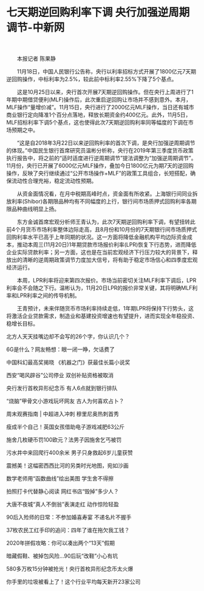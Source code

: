 # 七天期逆回购利率下调 央行加强逆周期调节-中新网

　　

　　本报记者 陈果静

　　11月18日，中国人民银行公告称，央行以利率招标方式开展了1800亿元7天期逆回购操作，中标利率为2.5%，较此前中标利率2.55%下降了5个基点。

　　这是10月25日以来，央行首次开展7天期逆回购操作。但在央行上周进行了1年期中期借贷便利(MLF)操作后，此次重启逆回购让市场并不感到意外。本月，MLF操作“量增价减”。11月15日，央行进行了2000亿元MLF操作，当日还有城市商业银行定向降准1个百分点落地，释放长期资金约400亿元。此外，11月5日，MLF招标利率下调5个基点，这也使得此次7天期逆回购利率同等幅度的下调在市场预期之中。

　　“这是自2018年3月22日以来逆回购利率的首次下调，是央行加强逆周期调节的体现。”中国民生银行首席研究员温彬分析称，央行在2019年第三季度货币政策执行报告中，将之前的“适时适度进行逆周期调节”提法调整为“加强逆周期调节”。11月份，央行已开展了6000亿元MLF操作，叠加今日1800亿元为期7天的逆回购操作，反映了央行继续通过“公开市场操作+MLF”的政策工具组合，长短搭配，确保流动性合理充裕，稳定流动性预期。

　　从资金面情况看，在月中税期高峰时点，资金面有所收紧。上海银行间同业拆放利率(Shibor)各期限品种均有不同幅度的上行，银行间市场质押式回购利率各期限品种曲线明显上扬。

　　东方金诚首席宏观分析师王青认为，此次7天期逆回购利率下调，有望扭转此前4个月货币市场利率整体边际走高，且8月份和10月份的7天期银行间市场质押式回购利率水平已高于上年同期的状况。这一方面将降低金融机构平均边际资金成本，推动本周三(11月20日)1年期贷款市场报价利率(LPR)恢复下行态势，进而降低企业实际贷款利率；另一方面，这也是在当前宏观经济下行压力较大的背景下，释放出的清晰的逆周期政策调节力度加大信号，将有助于稳定市场信心和四季度宏观经济运行。

　　本周，LPR利率将迎来第四次报价。市场当前密切关注MLF利率下调后，LPR利率会不会随之下行。温彬认为，11月20日LPR的报价非常关键，其将明确MLF利率和LPR利率之间的传导机制。

　　王青预计，未来伴随货币市场利率持续走低，1年期LPR将保持下行势头，这将激活企业贷款需求，制造业和基建投资增速也有望提升，进而实现全年稳投资、稳增长目标。

北方人天天挂嘴边却不会写的26个字，你认识几个？

6G是什么？网友畅想：眼一闭一睁，欠话费了

中国科幻最高奖揭晓 《机器之门》获最佳长篇小说奖

西安“喝风辟谷”公司停业 双创补贴资格被取消

央行发行首枚异形纪念币 有人6点就到银行排队

“烧脑”甲骨文小游戏玩坏网友 古人为何喜欢占卜？

周末观赛指南 | 中超进入冲刺 穆里尼奥热刺首秀

瘦成半个自己！英国女孩借助电子游戏减肥63公斤

施舍几枚硬币罚100欧元？法男子因施舍乞丐被罚

污水井中来回爬行400余米 男子只身救起6岁儿童获赞

震撼美！这幅密西西比河的另类时光地图，宛如沙画

数学老师用“函数曲线”绘出美图 学生舍不得擦

拍照打卡代替静心阅读 网红书店“毁掉”多少人？

大唐不夜城“真人不倒翁”表演走红 动作惊险轻盈

90后入殓师的日常：不参加婚喜寿宴 不递名片不握手

37枚农民工红手印的追问：四年了谁在拖欠我工钱？

2020年拼假攻略：你可以凑出两个“13天”假期

暗藏假鞋、被掉包风险…90后玩“改鞋”小心有坑

580多万枚15分钟被抢光！央行首枚异形纪念币太火爆

你手里的垃圾被看上了！这个行业平均每天新开23家公司
